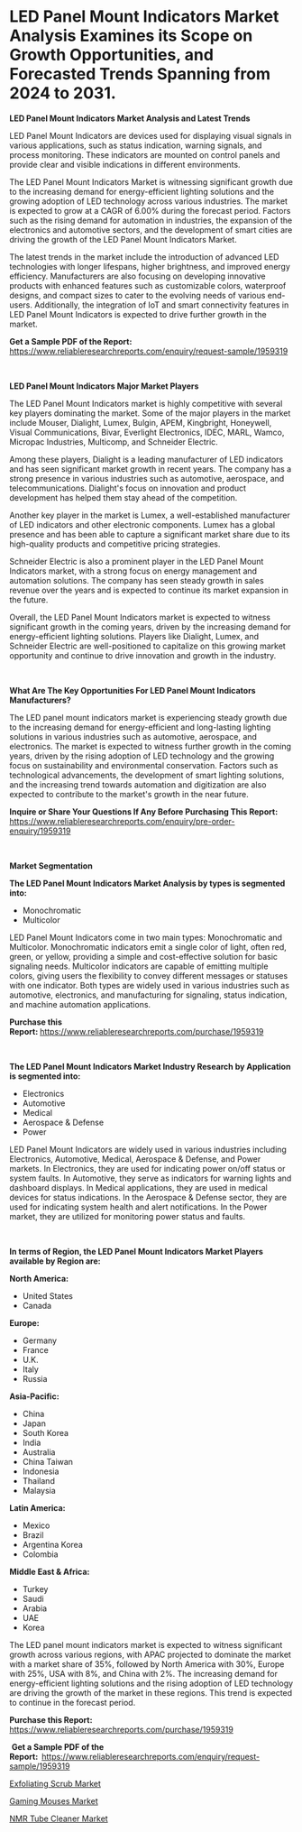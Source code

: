 <p><h1>LED Panel Mount Indicators Market Analysis Examines its Scope on Growth Opportunities, and Forecasted Trends Spanning from 2024 to 2031.</h1></p><p><strong>LED Panel Mount Indicators Market Analysis and Latest Trends</strong></p>
<p><p>LED Panel Mount Indicators are devices used for displaying visual signals in various applications, such as status indication, warning signals, and process monitoring. These indicators are mounted on control panels and provide clear and visible indications in different environments.</p><p>The LED Panel Mount Indicators Market is witnessing significant growth due to the increasing demand for energy-efficient lighting solutions and the growing adoption of LED technology across various industries. The market is expected to grow at a CAGR of 6.00% during the forecast period. Factors such as the rising demand for automation in industries, the expansion of the electronics and automotive sectors, and the development of smart cities are driving the growth of the LED Panel Mount Indicators Market.</p><p>The latest trends in the market include the introduction of advanced LED technologies with longer lifespans, higher brightness, and improved energy efficiency. Manufacturers are also focusing on developing innovative products with enhanced features such as customizable colors, waterproof designs, and compact sizes to cater to the evolving needs of various end-users. Additionally, the integration of IoT and smart connectivity features in LED Panel Mount Indicators is expected to drive further growth in the market.</p></p>
<p><strong>Get a Sample PDF of the Report:&nbsp;</strong> <a href="https://www.reliableresearchreports.com/enquiry/request-sample/1959319">https://www.reliableresearchreports.com/enquiry/request-sample/1959319</a></p>
<p>&nbsp;</p>
<p><strong>LED Panel Mount Indicators Major Market Players</strong></p>
<p><p>The LED Panel Mount Indicators market is highly competitive with several key players dominating the market. Some of the major players in the market include Mouser, Dialight, Lumex, Bulgin, APEM, Kingbright, Honeywell, Visual Communications, Bivar, Everlight Electronics, IDEC, MARL, Wamco, Micropac Industries, Multicomp, and Schneider Electric.</p><p>Among these players, Dialight is a leading manufacturer of LED indicators and has seen significant market growth in recent years. The company has a strong presence in various industries such as automotive, aerospace, and telecommunications. Dialight's focus on innovation and product development has helped them stay ahead of the competition.</p><p>Another key player in the market is Lumex, a well-established manufacturer of LED indicators and other electronic components. Lumex has a global presence and has been able to capture a significant market share due to its high-quality products and competitive pricing strategies.</p><p>Schneider Electric is also a prominent player in the LED Panel Mount Indicators market, with a strong focus on energy management and automation solutions. The company has seen steady growth in sales revenue over the years and is expected to continue its market expansion in the future.</p><p>Overall, the LED Panel Mount Indicators market is expected to witness significant growth in the coming years, driven by the increasing demand for energy-efficient lighting solutions. Players like Dialight, Lumex, and Schneider Electric are well-positioned to capitalize on this growing market opportunity and continue to drive innovation and growth in the industry.</p></p>
<p>&nbsp;</p>
<p><strong>What Are The Key Opportunities For LED Panel Mount Indicators Manufacturers?</strong></p>
<p><p>The LED panel mount indicators market is experiencing steady growth due to the increasing demand for energy-efficient and long-lasting lighting solutions in various industries such as automotive, aerospace, and electronics. The market is expected to witness further growth in the coming years, driven by the rising adoption of LED technology and the growing focus on sustainability and environmental conservation. Factors such as technological advancements, the development of smart lighting solutions, and the increasing trend towards automation and digitization are also expected to contribute to the market's growth in the near future.</p></p>
<p><strong>Inquire or Share Your Questions If Any Before Purchasing This Report:</strong> <a href="https://www.reliableresearchreports.com/enquiry/pre-order-enquiry/1959319">https://www.reliableresearchreports.com/enquiry/pre-order-enquiry/1959319</a></p>
<p>&nbsp;</p>
<p><strong>Market Segmentation</strong></p>
<p><strong>The LED Panel Mount Indicators Market Analysis by types is segmented into:</strong></p>
<p><ul><li>Monochromatic</li><li>Multicolor</li></ul></p>
<p><p>LED Panel Mount Indicators come in two main types: Monochromatic and Multicolor. Monochromatic indicators emit a single color of light, often red, green, or yellow, providing a simple and cost-effective solution for basic signaling needs. Multicolor indicators are capable of emitting multiple colors, giving users the flexibility to convey different messages or statuses with one indicator. Both types are widely used in various industries such as automotive, electronics, and manufacturing for signaling, status indication, and machine automation applications.</p></p>
<p><strong>Purchase this Report:&nbsp;</strong><a href="https://www.reliableresearchreports.com/purchase/1959319">https://www.reliableresearchreports.com/purchase/1959319</a></p>
<p>&nbsp;</p>
<p><strong>The LED Panel Mount Indicators Market Industry Research by Application is segmented into:</strong></p>
<p><ul><li>Electronics</li><li>Automotive</li><li>Medical</li><li>Aerospace & Defense</li><li>Power</li></ul></p>
<p><p>LED Panel Mount Indicators are widely used in various industries including Electronics, Automotive, Medical, Aerospace & Defense, and Power markets. In Electronics, they are used for indicating power on/off status or system faults. In Automotive, they serve as indicators for warning lights and dashboard displays. In Medical applications, they are used in medical devices for status indications. In the Aerospace & Defense sector, they are used for indicating system health and alert notifications. In the Power market, they are utilized for monitoring power status and faults.</p></p>
<p>&nbsp;</p>
<p><strong>In terms of Region, the LED Panel Mount Indicators Market Players available by Region are:</strong></p>
<p>
    <p> <strong> North America: </strong>
        <ul>
            <li>United States</li>
            <li>Canada</li>
        </ul>
        </p> 
    <p> <strong> Europe: </strong>
        <ul>
            <li>Germany</li>
            <li>France</li>
            <li>U.K.</li>
            <li>Italy</li>
            <li>Russia</li>
        </ul>
        </p> 
    <p> <strong> Asia-Pacific: </strong>
        <ul>
            <li>China</li>
            <li>Japan</li>
            <li>South Korea</li>
            <li>India</li>
            <li>Australia</li>
            <li>China Taiwan</li>
            <li>Indonesia</li>
            <li>Thailand</li>
            <li>Malaysia</li>
        </ul>
        </p> 
    <p> <strong> Latin America: </strong>
        <ul>
            <li>Mexico</li>
            <li>Brazil</li>
            <li>Argentina Korea</li>
            <li>Colombia</li>
        </ul>
        </p> 
    <p> <strong> Middle East & Africa: </strong>
        <ul>
            <li>Turkey</li>
            <li>Saudi</li>
            <li>Arabia</li>
            <li>UAE</li>
            <li>Korea</li>
        </ul>
    </p>
    </p>
<p><p>The LED panel mount indicators market is expected to witness significant growth across various regions, with APAC projected to dominate the market with a market share of 35%, followed by North America with 30%, Europe with 25%, USA with 8%, and China with 2%. The increasing demand for energy-efficient lighting solutions and the rising adoption of LED technology are driving the growth of the market in these regions. This trend is expected to continue in the forecast period.</p></p>
<p><strong>Purchase this Report: </strong><a href="https://www.reliableresearchreports.com/purchase/1959319">https://www.reliableresearchreports.com/purchase/1959319</a></p>
<p>&nbsp;<strong>Get a Sample PDF of the Report:&nbsp;&nbsp;</strong><a href="https://www.reliableresearchreports.com/enquiry/request-sample/1959319">https://www.reliableresearchreports.com/enquiry/request-sample/1959319</a></p>
<p><strong></strong></p>
<p><p><a href="https://github.com/bmorecock/Market-Research-Report-List-2/blob/main/exfoliating-scrub-market.md">Exfoliating Scrub Market</a></p><p><a href="https://github.com/jsmusil/Market-Research-Report-List-2/blob/main/gaming-mouses-market.md">Gaming Mouses Market</a></p><p><a href="https://issuu.com/reportprime-2/docs/nmr-tube-cleaner-market-size-2030.pptx">NMR Tube Cleaner Market</a></p></p>